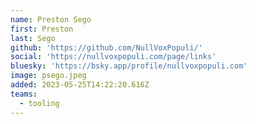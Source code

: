 ```yaml
---
name: Preston Sego
first: Preston
last: Sego
github: 'https://github.com/NullVoxPopuli/'
social: 'https://nullvoxpopuli.com/page/links'
bluesky: 'https://bsky.app/profile/nullvoxpopuli.com' 
image: psego.jpeg
added: 2023-05-25T14:22:20.616Z
teams:
  - tooling
---
```

